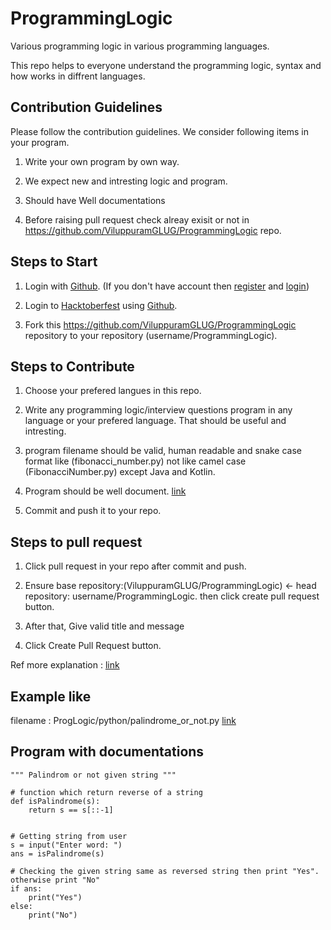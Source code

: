 # ProgrammingLogic

Various programming logic in various programming languages.

This repo helps to everyone understand the programming logic, syntax and how works in diffrent languages.

## Contribution Guidelines

 Please follow the contribution guidelines. We consider following items in your program.

 1. Write your own program by own way.

 2. We expect new and intresting logic and program.

 3. Should have Well documentations

 4. Before raising pull request check alreay exisit or not in https://github.com/ViluppuramGLUG/ProgrammingLogic repo.
    
    
## Steps to Start 

 1. Login with [Github](https://github.com). (If you don't have account then [register](https://github.com) and [login](https://github.com))

 2. Login to [Hacktoberfest](https://hacktoberfest.digitalocean.com) using [Github](https://github.com).

 3. Fork this https://github.com/ViluppuramGLUG/ProgrammingLogic repository to your repository (username/ProgrammingLogic).
    
    
## Steps to Contribute

 1. Choose your prefered langues in this repo.

 2. Write any programming logic/interview questions program in any language or your prefered language. That should be useful and intresting. 

 3. program filename should be valid, human readable and snake case format like (fibonacci_number.py) not like camel case (FibonacciNumber.py) except Java and Kotlin.

 4. Program should be well document. [link](https://en.wikipedia.org/wiki/Software_documentation)

 5. Commit and push it to your repo.
    
## Steps to pull request

 1. Click pull request in your repo after commit and push.

 2. Ensure base repository:(ViluppuramGLUG/ProgrammingLogic) <- head repository: username/ProgrammingLogic. then click create pull request button.

 3. After that, Give valid title and message

 4. Click Create Pull Request button.


 Ref more explanation : [link](https://opensource.com/article/19/7/create-pull-request-github)
    
    
## Example like
 filename : ProgLogic/python/palindrome_or_not.py [link](https://github.com/vigneshkannan255/ProgrammingLogic/blob/main/python/palindrome_or_not.py)

## Program with documentations
    """ Palindrom or not given string """
    
    # function which return reverse of a string
    def isPalindrome(s):
        return s == s[::-1]
 
 
    # Getting string from user
    s = input("Enter word: ")
    ans = isPalindrome(s)

    # Checking the given string same as reversed string then print "Yes". otherwise print "No"
    if ans:
        print("Yes")
    else:
        print("No")

    

